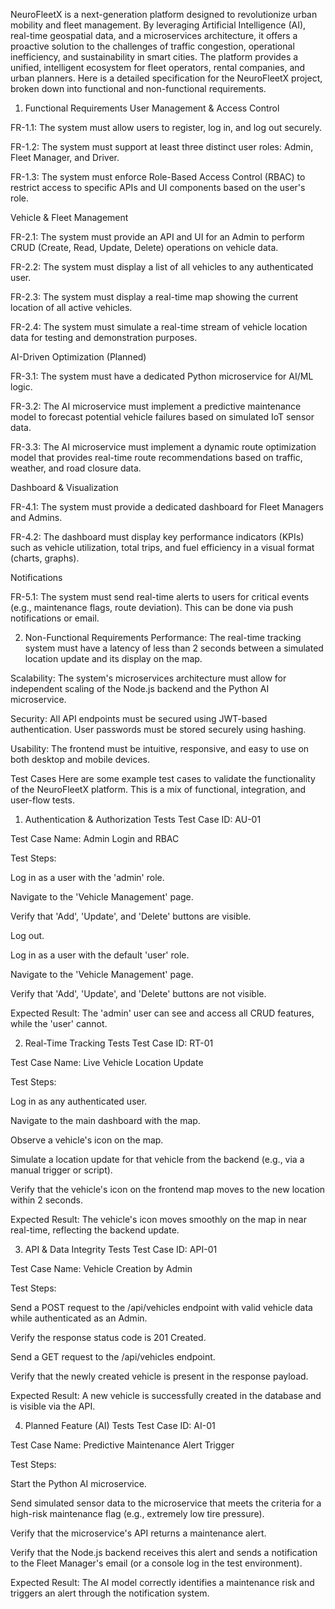 NeuroFleetX is a next-generation platform designed to revolutionize urban mobility and fleet management. By leveraging Artificial Intelligence (AI), real-time geospatial data, and a microservices architecture, it offers a proactive solution to the challenges of traffic congestion, operational inefficiency, and sustainability in smart cities. The platform provides a unified, intelligent ecosystem for fleet operators, rental companies, and urban planners.
Here is a detailed specification for the NeuroFleetX project, broken down into functional and non-functional requirements.

1. Functional Requirements
User Management & Access Control

FR-1.1: The system must allow users to register, log in, and log out securely.

FR-1.2: The system must support at least three distinct user roles: Admin, Fleet Manager, and Driver.

FR-1.3: The system must enforce Role-Based Access Control (RBAC) to restrict access to specific APIs and UI components based on the user's role.

Vehicle & Fleet Management

FR-2.1: The system must provide an API and UI for an Admin to perform CRUD (Create, Read, Update, Delete) operations on vehicle data.

FR-2.2: The system must display a list of all vehicles to any authenticated user.

FR-2.3: The system must display a real-time map showing the current location of all active vehicles.

FR-2.4: The system must simulate a real-time stream of vehicle location data for testing and demonstration purposes.

AI-Driven Optimization (Planned)

FR-3.1: The system must have a dedicated Python microservice for AI/ML logic.

FR-3.2: The AI microservice must implement a predictive maintenance model to forecast potential vehicle failures based on simulated IoT sensor data.

FR-3.3: The AI microservice must implement a dynamic route optimization model that provides real-time route recommendations based on traffic, weather, and road closure data.

Dashboard & Visualization

FR-4.1: The system must provide a dedicated dashboard for Fleet Managers and Admins.

FR-4.2: The dashboard must display key performance indicators (KPIs) such as vehicle utilization, total trips, and fuel efficiency in a visual format (charts, graphs).

Notifications

FR-5.1: The system must send real-time alerts to users for critical events (e.g., maintenance flags, route deviation). This can be done via push notifications or email.

2. Non-Functional Requirements
Performance: The real-time tracking system must have a latency of less than 2 seconds between a simulated location update and its display on the map.

Scalability: The system's microservices architecture must allow for independent scaling of the Node.js backend and the Python AI microservice.

Security: All API endpoints must be secured using JWT-based authentication. User passwords must be stored securely using hashing.

Usability: The frontend must be intuitive, responsive, and easy to use on both desktop and mobile devices.

Test Cases
Here are some example test cases to validate the functionality of the NeuroFleetX platform. This is a mix of functional, integration, and user-flow tests.

1. Authentication & Authorization Tests
Test Case ID: AU-01

Test Case Name: Admin Login and RBAC

Test Steps:

Log in as a user with the 'admin' role.

Navigate to the 'Vehicle Management' page.

Verify that 'Add', 'Update', and 'Delete' buttons are visible.

Log out.

Log in as a user with the default 'user' role.

Navigate to the 'Vehicle Management' page.

Verify that 'Add', 'Update', and 'Delete' buttons are not visible.

Expected Result: The 'admin' user can see and access all CRUD features, while the 'user' cannot.

2. Real-Time Tracking Tests
Test Case ID: RT-01

Test Case Name: Live Vehicle Location Update

Test Steps:

Log in as any authenticated user.

Navigate to the main dashboard with the map.

Observe a vehicle's icon on the map.

Simulate a location update for that vehicle from the backend (e.g., via a manual trigger or script).

Verify that the vehicle's icon on the frontend map moves to the new location within 2 seconds.

Expected Result: The vehicle's icon moves smoothly on the map in near real-time, reflecting the backend update.

3. API & Data Integrity Tests
Test Case ID: API-01

Test Case Name: Vehicle Creation by Admin

Test Steps:

Send a POST request to the /api/vehicles endpoint with valid vehicle data while authenticated as an Admin.

Verify the response status code is 201 Created.

Send a GET request to the /api/vehicles endpoint.

Verify that the newly created vehicle is present in the response payload.

Expected Result: A new vehicle is successfully created in the database and is visible via the API.

4. Planned Feature (AI) Tests
Test Case ID: AI-01

Test Case Name: Predictive Maintenance Alert Trigger

Test Steps:

Start the Python AI microservice.

Send simulated sensor data to the microservice that meets the criteria for a high-risk maintenance flag (e.g., extremely low tire pressure).

Verify that the microservice's API returns a maintenance alert.

Verify that the Node.js backend receives this alert and sends a notification to the Fleet Manager's email (or a console log in the test environment).

Expected Result: The AI model correctly identifies a maintenance risk and triggers an alert through the notification system.

